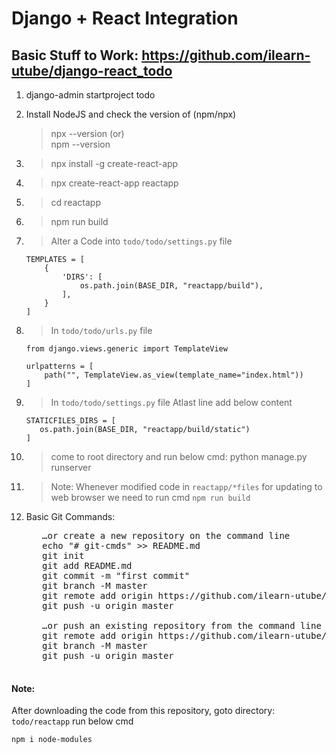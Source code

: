 # Django + React Integration

Basic Stuff to Work:
 https://github.com/ilearn-utube/django-react_todo
--
1.  django-admin startproject todo

2.  Install NodeJS and check the version of (npm/npx)
    > npx --version
        (or)                                                           
     npm --version

3.  > npx install -g create-react-app
4.  > npx create-react-app reactapp
5.  > cd reactapp
6.  > npm run build
7.  > Alter a Code into `todo/todo/settings.py` file
        
        TEMPLATES = [
            {
                'DIRS': [
                    os.path.join(BASE_DIR, "reactapp/build"),
                ],
            }
        ]

8.  > In `todo/todo/urls.py` file
        
        from django.views.generic import TemplateView
        
        urlpatterns = [
            path("", TemplateView.as_view(template_name="index.html"))
        ]

9.  > In `todo/todo/settings.py` file
        Atlast line add below content
        
        STATICFILES_DIRS = [
           os.path.join(BASE_DIR, "reactapp/build/static")
        ]    
 10. > come to root directory and run below cmd:
        python manage.py runserver      
 11. > Note: Whenever modified code in `reactapp/*files`
       for updating to web browser we need to run cmd
        `npm run build`  
 
 12. Basic Git Commands:
        <pre>
        …or create a new repository on the command line
        echo "# git-cmds" >> README.md
        git init
        git add README.md
        git commit -m "first commit"
        git branch -M master
        git remote add origin https://github.com/ilearn-utube/git-cmds.git
        git push -u origin master
                        
        …or push an existing repository from the command line
        git remote add origin https://github.com/ilearn-utube/git-cmds.git
        git branch -M master
        git push -u origin master 
       </pre>
 

#### Note: 
After downloading the code from this repository, 
goto directory: `todo/reactapp` run below cmd

`npm i node-modules`





